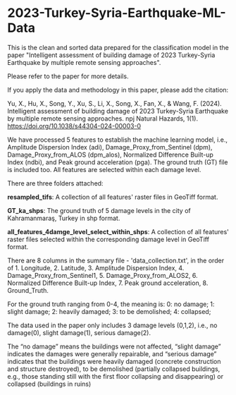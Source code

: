 # 2023-Turkey-Syria-Earthquake-ML-Data
This is the clean and sorted data prepared for the classification model in the paper "Intelligent assessment of building damage of 2023 Turkey-Syria Earthquake by multiple remote sensing approaches".

Please refer to the paper for more details.

If you apply the data and methodology in this paper, please add the citation: 

Yu, X., Hu, X., Song, Y., Xu, S., Li, X., Song, X., Fan, X., & Wang, F. (2024). Intelligent assessment of building damage of 2023 Turkey-Syria Earthquake by multiple remote sensing approaches. npj Natural Hazards, 1(1). https://doi.org/10.1038/s44304-024-00003-0


We have processed 5 features to establish the machine learning model, i.e., Amplitude Dispersion Index (adi), Damage_Proxy_from_Sentinel (dpm), Damage_Proxy_from_ALOS (dpm_alos),  Normalized Difference Built-up Index (ndbi), and Peak ground acceleration (pga). The ground truth (GT) file is included too. All features are selected within each damage level. 

There are three folders attached:

**resampled_tifs**: A collection of all features' raster files in GeoTiff format.

**GT_ka_shps**: The ground truth of 5 damage levels in the city of Kahramanmaraş, Turkey in shp format.

**all_features_4damge_level_select_within_shps**: A collection of all features' raster files selected within the corresponding damage level in GeoTiff format.


There are 8 columns in the summary file - 'data_collection.txt', in the order of 1. Longitude, 2. Latitude, 3. Amplitude Dispersion Index, 4. Damage_Proxy_from_Sentinel1, 5. Damage_Proxy_from_ALOS2, 6. Normalized Difference Built-up Index, 7. Peak ground acceleration, 8. Ground_Truth.

For the ground truth ranging from 0-4, the meaning is:
0:  no damage;
1: slight damage;
2: heavily damaged;
3: to be demolished;
4: collapsed;

The data used in the paper only includes 3 damage levels (0,1,2), i.e., no damage(0), slight damage(1), serious damage(2).

The “no damage” means the buildings were not affected, “slight damage” indicates the damages were generally repairable, and “serious damage” indicates that the buildings were heavily damaged (concrete construction and structure destroyed), to be demolished (partially collapsed buildings, e.g., those standing still with the first floor collapsing and disappearing) or collapsed (buildings in ruins)
